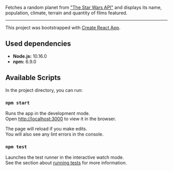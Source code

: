 Fetches a random planet from ["The Star Wars API"](https://swapi.co) and displays its name, population, climate, terrain and quantity of films featured.

---

This project was bootstrapped with [Create React App](https://github.com/facebook/create-react-app).


## Used dependencies

- **Node.js:** 10.16.0
- **npm:** 6.9.0


## Available Scripts

In the project directory, you can run:

### `npm start`

Runs the app in the development mode.<br />
Open [http://localhost:3000](http://localhost:3000) to view it in the browser.

The page will reload if you make edits.<br />
You will also see any lint errors in the console.

### `npm test`

Launches the test runner in the interactive watch mode.<br />
See the section about [running tests](https://facebook.github.io/create-react-app/docs/running-tests) for more information.

